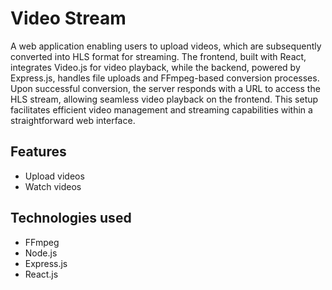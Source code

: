 # Video Stream

A web application enabling users to upload videos, which are subsequently converted into HLS format for streaming. The frontend, built with React, integrates Video.js for video playback, while the backend, powered by Express.js, handles file uploads and FFmpeg-based conversion processes. Upon successful conversion, the server responds with a URL to access the HLS stream, allowing seamless video playback on the frontend. This setup facilitates efficient video management and streaming capabilities within a straightforward web interface.

## Features
- Upload videos
- Watch videos

## Technologies used
- FFmpeg
- Node.js
- Express.js
- React.js

